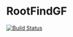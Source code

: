 # RootFindGF

[![Build Status](https://travis-ci.org/defeo/RootFindGF.jl.svg?branch=master)](https://travis-ci.org/defeo/RootFindGF.jl)
